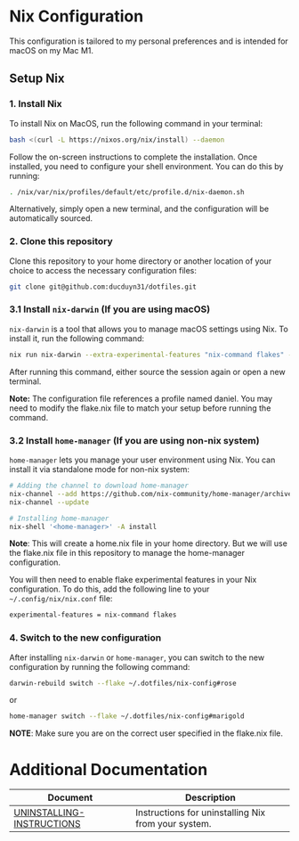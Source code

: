 # Nix Configuration

This configuration is tailored to my personal preferences and is intended for macOS on my Mac M1.

## Setup Nix

### 1. Install Nix

To install Nix on MacOS, run the following command in your terminal:

```bash
bash <(curl -L https://nixos.org/nix/install) --daemon
```

Follow the on-screen instructions to complete the installation. Once installed, you need to configure your shell environment. You can do this by running:

```bash
. /nix/var/nix/profiles/default/etc/profile.d/nix-daemon.sh
```

Alternatively, simply open a new terminal, and the configuration will be automatically sourced.

### 2. Clone this repository

Clone this repository to your home directory or another location of your choice to access the necessary configuration files:

```bash
git clone git@github.com:ducduyn31/dotfiles.git
```

### 3.1 Install `nix-darwin` (If you are using macOS)

`nix-darwin` is a tool that allows you to manage macOS settings using Nix. To install it, run the following command:

```bash
nix run nix-darwin --extra-experimental-features "nix-command flakes" -- switch --flake ~/.dotfiles/nix-config#rose
```

After running this command, either source the session again or open a new terminal.

**Note:** The configuration file references a profile named daniel. You may need to modify the flake.nix file to match your setup before running the command.

### 3.2 Install `home-manager` (If you are using non-nix system)

`home-manager` lets you manage your user environment using Nix. You can install it via standalone mode for non-nix system:

```bash
# Adding the channel to download home-manager
nix-channel --add https://github.com/nix-community/home-manager/archive/master.tar.gz home-manager
nix-channel --update

# Installing home-manager
nix-shell '<home-manager>' -A install
```

**Note**: This will create a home.nix file in your home directory. But we will use the flake.nix file in this repository to manage the home-manager configuration.

You will then need to enable flake experimental features in your Nix configuration. To do this, add the following line to your `~/.config/nix/nix.conf` file:

```bash
experimental-features = nix-command flakes
```

### 4. Switch to the new configuration

After installing `nix-darwin` or `home-manager`, you can switch to the new configuration by running the following command:

```bash
darwin-rebuild switch --flake ~/.dotfiles/nix-config#rose
```

or

```bash
home-manager switch --flake ~/.dotfiles/nix-config#marigold
```

**NOTE**: Make sure you are on the correct user specified in the flake.nix file.

# Additional Documentation

| Document                                                       | Description                                         |
| -------------------------------------------------------------- | --------------------------------------------------- |
| [UNINSTALLING-INSTRUCTIONS](docs/UNINSTALLING-INSTRUCTIONS.md) | Instructions for uninstalling Nix from your system. |
